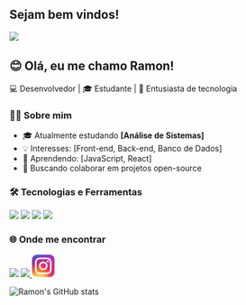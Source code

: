 ## Sejam bem vindos!


<img src="https://encrypted-tbn0.gstatic.com/images?q=tbn:ANd9GcSs9ZxAccaSrDiXMz9g3tovqkww-G4O7YHQ3w&s"/>

<h2> 😊 Olá, eu me chamo Ramon!</h2>

<p>
  💻 Desenvolvedor | 🎓 Estudante | 🚀 Entusiasta de tecnologia
</p>

### 🧑‍💻 Sobre mim

- 🎓 Atualmente estudando **[Análise de Sistemas]**
- 💡 Interesses: [Front-end, Back-end, Banco de Dados]
- 🌱 Aprendendo: [JavaScript, React]
- 🤝 Buscando colaborar em projetos open-source

### 🛠️ Tecnologias e Ferramentas

<img src="https://cdn.jsdelivr.net/gh/devicons/devicon@latest/icons/html5/html5-original-wordmark.svg" width="80px"/> <img src="https://cdn.jsdelivr.net/gh/devicons/devicon@latest/icons/css3/css3-original-wordmark.svg" width="80px"/> <img src="https://cdn.jsdelivr.net/gh/devicons/devicon@latest/icons/javascript/javascript-original.svg" width="80px" /> <img src="https://cdn.jsdelivr.net/gh/devicons/devicon@latest/icons/react/react-original-wordmark.svg" width="80px"/>
          


### 🌐 Onde me encontrar

<a href="https://www.linkedin.com/in/ramon-rocha-0479b5235/"><img class="contact" src="https://cdn.jsdelivr.net/gh/devicons/devicon@latest/icons/linkedin/linkedin-original.svg" width="40px"/></a> <a href="https://www.facebook.com/ramon.rocha.9699/"> <img class="contact" src="https://cdn.jsdelivr.net/gh/devicons/devicon@latest/icons/facebook/facebook-original.svg" width="40px">
<a href="https://www.instagram.com/raamomm/"> <img class="contact" src="https://raw.githubusercontent.com/github/explore/06c46459e7947c8a25f72798af696d66e202ac39/topics/instagram/instagram.png" width="40px"/></a>


![Ramon's GitHub stats](https://github-readme-stats.vercel.app/api?username=anuraghazra&show_icons=true&theme=radical)

